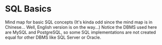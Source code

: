 # SQL Basics
Mind map for basic SQL concepts (It's kinda odd since the mind map is in Chinese... Well, English version is on the way...)
Notice the DBMS used here are MySQL and PostgreSQL, so some SQL implementations are not created equal for other DBMS like SQL Server or Oracle.

